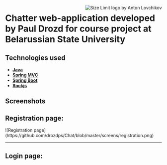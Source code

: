 <img src="https://www.bsu.by/Cache/Page/653933.jpg" align="right"
     title="Size Limit logo by Anton Lovchikov">
 <h1>Chatter web-application developed by Paul Drozd for course project at Belarussian State University</h1>

 ## Technologies used
 
 * **[Java](https://www.oracle.com/technetwork/java/javase/documentation/index.html)**
* **[Spring MVC](https://docs.spring.io/spring/docs/current/spring-framework-reference/web.html)**
* **[Spring Boot](http://spring.io/projects/spring-boot)**
* **[Sockjs](https://github.com/sockjs/sockjs-client)**

## Screenshots

<h2>Registration page:</h2>
![Registration page](https://github.com/drozdps/Chat/blob/master/screens/registration.png)
<hr/>
<h2>Login page:</h2>